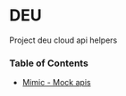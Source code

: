 # DEU
Project deu cloud api helpers

### Table of Contents

* [Mimic - Mock apis](/packages/mimic/README.md)
